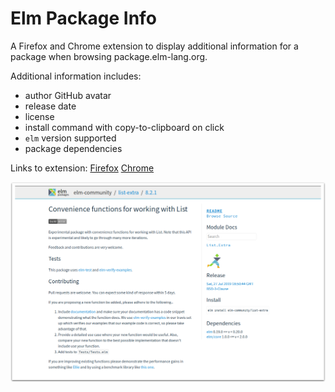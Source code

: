# Elm Package Info

A Firefox and Chrome extension to display additional information for a package when browsing package.elm-lang.org.

Additional information includes:
* author GitHub avatar
* release date
* license
* install command with copy-to-clipboard on click
* `elm` version supported
* package dependencies

Links to extension:
[Firefox](https://addons.mozilla.org/en-US/firefox/addon/elm-package-info/)
[Chrome](https://chrome.google.com/webstore/detail/elm-package-info/egmipcpkalcanmhgjbmkeioigoefjkff)

<p align="center">
  <img src="https://raw.githubusercontent.com/dmy/elm-package-info/screenshots/list-extra_shadow.png" width="640" />
</p>

